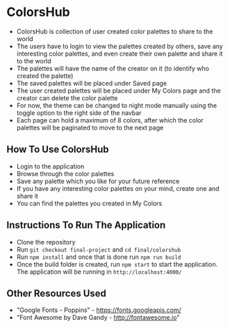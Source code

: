 # ColorsHub

* ColorsHub is collection of user created color palettes to share to the world
* The users have to login to view the palettes created by others, save any interesting color palettes, and even create their own palette and share it to the world
* The palettes will have the name of the creator on it (to identify who created the palette)
* The saved palettes will be placed under Saved page
* The user created palettes will be placed under My Colors page and the creator can delete the color palette
* For now, the theme can be changed to night mode manually using the toggle option to the right side of the navbar
* Each page can hold a maximum of 8 colors, after which the color palettes will be paginated to move to the next page
  
## How To Use ColorsHub

- Login to the application
- Browse through the color palettes
- Save any palette which you like for your future reference
- If you have any interesting color palettes on your mind, create one and share it
- You can find the palettes you created in My Colors

## Instructions To Run The Application

- Clone the repository
- Run `git checkout final-project` and `cd final/colorshub`
- Run `npm install` and once that is done run `npm run build`
- Once the build folder is created, run `npm start` to start the application. The application will be running in `http://localhost:4000/`

## Other Resources Used
- "Google Fonts - Poppins" - https://fonts.googleapis.com/
- "Font Awesome by Dave Gandy - http://fontawesome.io"